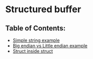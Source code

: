 # Structured buffer

## Table of Contents:
- [Simple string example](https://github.com/MiguelEXE/structured-buffer/tree/master/examples/simple-string.ts)
- [Big endian vs Little endian example](https://github.com/MiguelEXE/structured-buffer/tree/master/examples/big-vs-little.ts)
- [Struct inside struct](https://github.com/MiguelEXE/structured-buffer/tree/master/examples/struct-in-struct.ts)